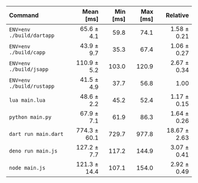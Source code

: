 | Command | Mean [ms] | Min [ms] | Max [ms] | Relative |
|:---|---:|---:|---:|---:|
| `ENV=env ./build/dartapp` | 65.6 ± 4.1 | 59.8 | 74.1 | 1.58 ± 0.21 |
| `ENV=env ./build/capp` | 43.9 ± 9.7 | 35.3 | 67.4 | 1.06 ± 0.27 |
| `ENV=env ./build/jsapp` | 110.9 ± 5.2 | 103.0 | 120.9 | 2.67 ± 0.34 |
| `ENV=env ./build/rustapp` | 41.5 ± 4.9 | 37.7 | 56.8 | 1.00 |
| `lua main.lua` | 48.6 ± 2.2 | 45.2 | 52.4 | 1.17 ± 0.15 |
| `python main.py` | 67.9 ± 7.1 | 61.9 | 86.3 | 1.64 ± 0.26 |
| `dart run main.dart` | 774.3 ± 60.1 | 729.7 | 977.8 | 18.67 ± 2.63 |
| `deno run main.js` | 127.2 ± 7.7 | 117.2 | 144.9 | 3.07 ± 0.41 |
| `node main.js` | 121.3 ± 14.4 | 107.1 | 154.0 | 2.92 ± 0.49 |
